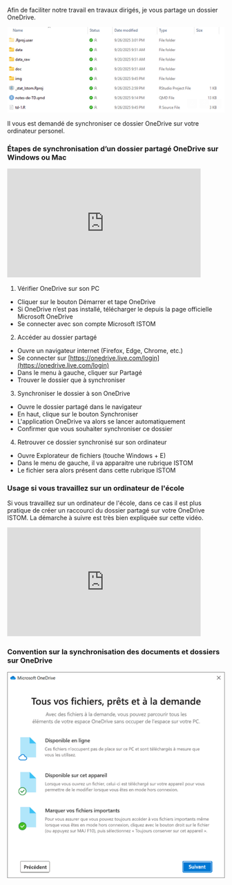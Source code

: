 Afin de faciliter notre travail en travaux dirigés, je vous partage un dossier OneDrive.

![image](./img/onedrive-orga.png)  

Il vous est demandé de synchroniser ce dossier OneDrive sur votre ordinateur personel.

###  Étapes de synchronisation d’un dossier partagé OneDrive sur Windows ou Mac

<iframe width="448" height="252" src="https://www.youtube.com/embed/8WC7iClUH3k?si=Na52qqPlQ4LC4wWx" title="YouTube video player" frameborder="0" allow="accelerometer; autoplay; clipboard-write; encrypted-media; gyroscope; picture-in-picture; web-share" referrerpolicy="strict-origin-when-cross-origin" allowfullscreen></iframe>

<br>

1. Vérifier OneDrive sur son PC
- Cliquer sur le bouton Démarrer et tape OneDrive
- Si OneDrive n’est pas installé, télécharger le depuis la page officielle Microsoft OneDrive
- Se connecter avec son compte Microsoft ISTOM

2. Accéder au dossier partagé
- Ouvre un navigateur internet (Firefox, Edge, Chrome, etc.)
- Se connecter sur [https://onedrive.live.com/login](https://onedrive.live.com/login)
- Dans le menu à gauche, cliquer sur Partagé
- Trouver le dossier que à synchroniser

3. Synchroniser le dossier à son OneDrive
- Ouvre le dossier partagé dans le navigateur
- En haut, clique sur le bouton Synchroniser
- L'application OneDrive va alors se lancer automatiquement
- Confirmer que vous souhaiter synchroniser ce dossier

4. Retrouver ce dossier synchronisé sur son ordinateur
- Ouvre Explorateur de fichiers (touche Windows + E)
- Dans le menu de gauche, il va apparaitre une rubrique ISTOM
- Le fichier sera alors présent dans cette rubrique ISTOM

### Usage si vous travaillez sur un ordinateur de l'école

Si vous travaillez sur un ordinateur de l'école, dans ce cas il est plus pratique de créer un raccourci du dossier partagé sur votre OneDrive ISTOM. La démarche à suivre est très bien expliquée sur cette vidéo.

<iframe width="448" height="252" src="https://www.youtube.com/embed/BiirNtobNxE?si=wIsy5cV5-5UH9b7R" title="YouTube video player" frameborder="0" allow="accelerometer; autoplay; clipboard-write; encrypted-media; gyroscope; picture-in-picture; web-share" referrerpolicy="strict-origin-when-cross-origin" allowfullscreen></iframe>

### Convention sur la synchronisation des documents et dossiers sur OneDrive

![image](./img/convention-OneDrive.png)  
